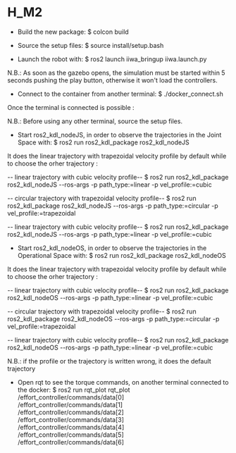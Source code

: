 # H_M2
- Build the new package:
$ colcon build

- Source the setup files:
$ source install/setup.bash

- Launch the robot with:
$ ros2 launch iiwa_bringup iiwa.launch.py

N.B.: As soon as the gazebo opens, the simulation must be started within 5 seconds pushing the play button, otherwise it won't load the controllers.

- Connect to the container from another terminal:
$ ./docker_connect.sh 

Once the terminal is connected is possible :

N.B.: Before using any other terminal, source the setup files.

- Start ros2_kdl_nodeJS, in order to observe the trajectories in the Joint Space with:
$ ros2 run ros2_kdl_package ros2_kdl_nodeJS

It does the linear trajectory with trapezoidal velocity profile by default
while to choose the orher trajectory :

 -- linear trajectory with cubic velocity profile--
$ ros2 run ros2_kdl_package ros2_kdl_nodeJS --ros-args -p path_type:=linear -p vel_profile:=cubic

 -- circular trajectory with trapezoidal velocity profile--
$ ros2 run ros2_kdl_package ros2_kdl_nodeJS --ros-args -p path_type:=circular -p vel_profile:=trapezoidal

 -- linear trajectory with cubic velocity profile--
$ ros2 run ros2_kdl_package ros2_kdl_nodeJS --ros-args -p path_type:=linear -p vel_profile:=cubic

- Start ros2_kdl_nodeOS, in order to observe the trajectories in the Operational Space with:
$ ros2 run ros2_kdl_package ros2_kdl_nodeOS

It does the linear trajectory with trapezoidal velocity profile by default
while to choose the orher trajectory :

 -- linear trajectory with cubic velocity profile--
$ ros2 run ros2_kdl_package ros2_kdl_nodeOS --ros-args -p path_type:=linear -p vel_profile:=cubic

 -- circular trajectory with trapezoidal velocity profile--
$ ros2 run ros2_kdl_package ros2_kdl_nodeOS --ros-args -p path_type:=circular -p vel_profile:=trapezoidal

 -- linear trajectory with cubic velocity profile--
$ ros2 run ros2_kdl_package ros2_kdl_nodeOS --ros-args -p path_type:=linear -p vel_profile:=cubic

N.B.: if the profile or the trajectory is written wrong, it does the default trajectory

- Open rqt to see the torque commands, on another terminal connected to the docker:
$ ros2 run rqt_plot rqt_plot /effort_controller/commands/data[0] /effort_controller/commands/data[1] /effort_controller/commands/data[2] /effort_controller/commands/data[3] /effort_controller/commands/data[4] /effort_controller/commands/data[5] /effort_controller/commands/data[6]
